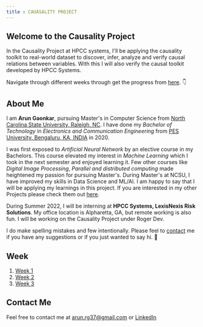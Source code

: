 ```yaml
---
title : CAUASALITY PROJECT
---
```

## Welcome to the Causality Project

In the Causality Project at HPCC systems, I'll be applying the causality toolkit to real-world dataset to discover, infer, analyze and verify causal relations between variables. With this I will also verify the causal toolkit developed by HPCC Systems.

Navigate through different weeks through get the progress from [here](https://arungaonkar.github.io/ArunGaonkar-HPCC-Causality.github.io/index.html#week). &#128071;

## About Me

I am **Arun Gaonkar**, pursuing Master's in Computer Science from [North Carolina State University, Raleigh, NC](https://www.ncsu.edu/). I have done my *Bachelor of Technology* in *Electronics and Communication Engineering* from [PES University, Bengaluru, KA, INDIA](https://www.pes.edu) in 2020.

I was first exposed to *Artificial Neural Network* by an elective course in my Bachelors. This course elevated my interest in *Machine Learning* which I took in the next semester and enjoyed learning it. Few other courses like *Digital Image Processing*, *Parallel and distributed computing* made heightened my passion for pursuing Master's. During Master's at NCSU, I have improved my skills in Data Science and ML/AI. I am happy to say that I will be applying my learnings in this project. If you are interested in my other Projects please check them out [here](https://github.com/ArunGaonkar?tab=repositories).

During Summer 2022, I will be interning at **HPCC Systems, LexisNexis Risk Solutions**. My office location is Alpharetta, GA, but remote working is also fun. I will be working on the Causality Project under Roger Dev.

I do make spelling mistakes and few intentionally. Please feel to [contact](https://arungaonkar.github.io/ArunGaonkar-HPCC-Causality.github.io/index.html#contact) me if you have any suggestions or if you just wanted to say hi. &#128075;

## Week

1. [Week 1](https://arungaonkar.github.io/ArunGaonkar-HPCC-Causality.github.io/week1.html)
2. [Week 2](https://arungaonkar.github.io/ArunGaonkar-HPCC-Causality.github.io/week2.html)
3. [Week 3](https://arungaonkar.github.io/ArunGaonkar-HPCC-Causality.github.io/week3.html)

## Contact Me

Feel free to contact me at arun.rg37@gmail.com or [LinkedIn](https://www.linkedin.com/in/arun-gaonkar)
